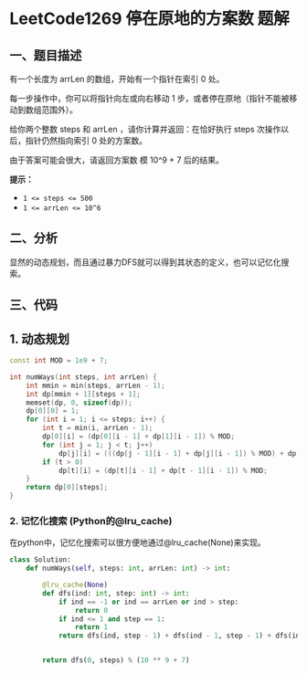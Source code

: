 # LeetCode1269 停在原地的方案数 题解

## 一、题目描述

有一个长度为 arrLen 的数组，开始有一个指针在索引 0 处。

每一步操作中，你可以将指针向左或向右移动 1 步，或者停在原地（指针不能被移动到数组范围外）。

给你两个整数 steps 和 arrLen ，请你计算并返回：在恰好执行 steps 次操作以后，指针仍然指向索引 0 处的方案数。

由于答案可能会很大，请返回方案数 模 10^9 + 7 后的结果。

**提示：**

- `1 <= steps <= 500`
- `1 <= arrLen <= 10^6`



## 二、分析

显然的动态规划，而且通过暴力DFS就可以得到其状态的定义，也可以记忆化搜索。



## 三、代码

## 1. 动态规划

```c++
const int MOD = 1e9 + 7;

int numWays(int steps, int arrLen) {
    int mmin = min(steps, arrLen - 1);
    int dp[mmin + 1][steps + 1];
    memset(dp, 0, sizeof(dp));
    dp[0][0] = 1;
    for (int i = 1; i <= steps; i++) {
        int t = min(i, arrLen - 1);
        dp[0][i] = (dp[0][i - 1] + dp[1][i - 1]) % MOD;
        for (int j = 1; j < t; j++) 
            dp[j][i] = (((dp[j - 1][i - 1] + dp[j][i - 1]) % MOD) + dp[j + 1][i - 1]) % MOD;
        if (t > 0) 
            dp[t][i] = (dp[t][i - 1] + dp[t - 1][i - 1]) % MOD;
    }
    return dp[0][steps];
}
```



### 2. 记忆化搜索 (Python的@lru_cache)

在python中，记忆化搜索可以很方便地通过@lru_cache(None)来实现。

```python
class Solution:
    def numWays(self, steps: int, arrLen: int) -> int:

        @lru_cache(None)
        def dfs(ind: int, step: int) -> int:
            if ind == -1 or ind == arrLen or ind > step:
                return 0
            if ind <= 1 and step == 1:
                return 1
            return dfs(ind, step - 1) + dfs(ind - 1, step - 1) + dfs(ind + 1, step - 1)


        return dfs(0, steps) % (10 ** 9 + 7)
```



